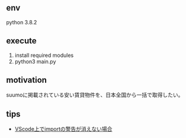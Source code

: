 ## env
python 3.8.2

## execute
1. install required modules
2. python3 main.py

## motivation
suumoに掲載されている安い賃貸物件を、日本全国から一括で取得したい。

## tips
- [VScode上でimportの警告が消えない場合](https://startlab.jp/learning-python/vscode-settings/)